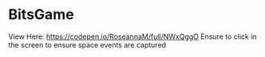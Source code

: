 # BitsGame

View Here: https://codepen.io/RoseannaM/full/NWxQggO
Ensure to click in the screen to ensure space events are captured
